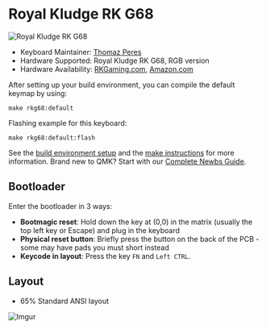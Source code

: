 # Royal Kludge RK G68

![Royal Kludge RK G68](https://imgur.com/UnOJPZrh.jpg)

* Keyboard Maintainer: [Thomaz Peres](https://github.com/Thomaz-Peres)
* Hardware Supported: Royal Kludge RK G68, RGB version
* Hardware Availability: [RKGaming.com](http://en.rkgaming.com/product/13/), [Amazon.com](https://www.amazon.com/RK-ROYAL-KLUDGE-Bluetooth-Mechanical/dp/B08JCRMZX9/)

After setting up your build environment, you can compile the  default keymap by using:

    make rkg68:default

Flashing example for this keyboard:

    make rkg68:default:flash

See the [build environment setup](https://docs.qmk.fm/#/getting_started_build_tools) and the [make instructions](https://docs.qmk.fm/#/getting_started_make_guide) for more information. Brand new to QMK? Start with our [Complete Newbs Guide](https://docs.qmk.fm/#/newbs).

## Bootloader

Enter the bootloader in 3 ways:

- **Bootmagic reset**: Hold down the key at (0,0) in the matrix (usually the top left key or Escape) and plug in the keyboard
- **Physical reset button**: Briefly press the button on the back of the PCB - some may have pads you must short instead
- **Keycode in layout**: Press the key `FN` and `Left CTRL`.

## Layout

- 65% Standard ANSI layout

![Imgur](https://i.imgur.com/l7ka1gkh.png)
